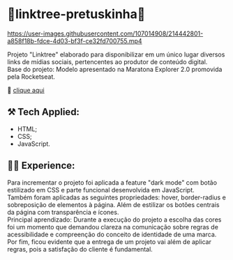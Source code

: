 # 🌵linktree-pretuskinha💛


https://user-images.githubusercontent.com/107014908/214442801-a858f18b-fdce-4d03-bf3f-ce32fd700755.mp4


Projeto "Linktree" elaborado para disponibilizar em um único lugar diversos links de mídias sociais, pertencentes ao produtor de conteúdo digital.</br>
Base do projeto: Modelo apresentado na Maratona Explorer 2.0 promovida pela Rocketseat.</br>

🔗 [clique aqui](https://kleck-lucena.github.io/linktree-pretuskinha/)

## ⚒️ Tech Applied:
- HTML;
- CSS;
- JavaScript.

## 👩‍💻 Experience:

Para incrementar o projeto foi aplicada a feature "dark mode" com botão estilizado em CSS e parte funcional desenvolvida em JavaScript.</br>
Também foram aplicadas as seguintes propriedades: hover, border-radius e sobreposição de elementos à página. 
Além de estilizar os botões centrais da página com transparência e ícones.</br>
Principal aprendizado: Durante a execução do projeto a escolha das cores foi um momento que demandou clareza na comunicação sobre regras de acessibilidade e compreenção do conceito de identidade de uma marca. </br> Por fim, ficou evidente que a entrega de um projeto vai além de aplicar regras, pois a satisfação do cliente é fundamental. </br>

